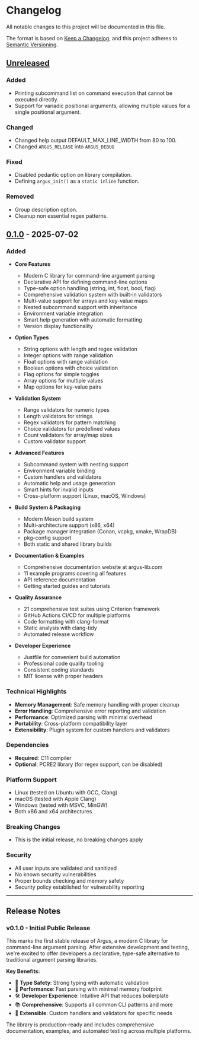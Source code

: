 # Changelog

All notable changes to this project will be documented in this file.

The format is based on [Keep a Changelog](https://keepachangelog.com/en/1.0.0/),
and this project adheres to [Semantic Versioning](https://semver.org/spec/v2.0.0.html).

## [Unreleased]

### Added
- Printing subcommand list on command execution that cannot be executed directly.
- Support for variadic positional arguments, allowing multiple values for a single positional argument.

### Changed
- Changed help output DEFAULT_MAX_LINE_WIDTH from 80 to 100.
- Changed `ARGUS_RELEASE` into `ARGUS_DEBUG`

### Fixed
- Disabled pedantic option on library compilation.
- Defining `argus_init()` as a `static inline` function.

### Removed
- Group description option.
- Cleanup non essential regex patterns.


## [0.1.0] - 2025-07-02

### Added
- **Core Features**
  - Modern C library for command-line argument parsing
  - Declarative API for defining command-line options
  - Type-safe option handling (string, int, float, bool, flag)
  - Comprehensive validation system with built-in validators
  - Multi-value support for arrays and key-value maps
  - Nested subcommand support with inheritance
  - Environment variable integration
  - Smart help generation with automatic formatting
  - Version display functionality

- **Option Types**
  - String options with length and regex validation
  - Integer options with range validation
  - Float options with range validation  
  - Boolean options with choice validation
  - Flag options for simple toggles
  - Array options for multiple values
  - Map options for key-value pairs

- **Validation System**
  - Range validators for numeric types
  - Length validators for strings
  - Regex validators for pattern matching
  - Choice validators for predefined values
  - Count validators for array/map sizes
  - Custom validator support

- **Advanced Features**
  - Subcommand system with nesting support
  - Environment variable binding
  - Custom handlers and validators
  - Automatic help and usage generation
  - Smart hints for invalid inputs
  - Cross-platform support (Linux, macOS, Windows)

- **Build System & Packaging**
  - Modern Meson build system
  - Multi-architecture support (x86, x64)
  - Package manager integration (Conan, vcpkg, xmake, WrapDB)
  - pkg-config support
  - Both static and shared library builds

- **Documentation & Examples**
  - Comprehensive documentation website at argus-lib.com
  - 11 example programs covering all features
  - API reference documentation
  - Getting started guides and tutorials

- **Quality Assurance**
  - 21 comprehensive test suites using Criterion framework
  - GitHub Actions CI/CD for multiple platforms
  - Code formatting with clang-format
  - Static analysis with clang-tidy
  - Automated release workflow

- **Developer Experience**
  - Justfile for convenient build automation
  - Professional code quality tooling
  - Consistent coding standards
  - MIT license with proper headers

### Technical Highlights
- **Memory Management**: Safe memory handling with proper cleanup
- **Error Handling**: Comprehensive error reporting and validation
- **Performance**: Optimized parsing with minimal overhead
- **Portability**: Cross-platform compatibility layer
- **Extensibility**: Plugin system for custom handlers and validators

### Dependencies
- **Required**: C11 compiler
- **Optional**: PCRE2 library (for regex support, can be disabled)

### Platform Support
- Linux (tested on Ubuntu with GCC, Clang)
- macOS (tested with Apple Clang)
- Windows (tested with MSVC, MinGW)
- Both x86 and x64 architectures

### Breaking Changes
- This is the initial release, no breaking changes apply

### Security
- All user inputs are validated and sanitized
- No known security vulnerabilities
- Proper bounds checking and memory safety
- Security policy established for vulnerability reporting

---

## Release Notes

### v0.1.0 - Initial Public Release

This marks the first stable release of Argus, a modern C library for command-line argument parsing. After extensive development and testing, we're excited to offer developers a declarative, type-safe alternative to traditional argument parsing libraries.

**Key Benefits:**
- 🎯 **Type Safety**: Strong typing with automatic validation
- 🚀 **Performance**: Fast parsing with minimal memory footprint  
- 🛠️ **Developer Experience**: Intuitive API that reduces boilerplate
- 📚 **Comprehensive**: Supports all common CLI patterns and more
- 🔧 **Extensible**: Custom handlers and validators for specific needs

The library is production-ready and includes comprehensive documentation, examples, and automated testing across multiple platforms.

[0.1.0]: https://github.com/lucocozz/argus/releases/tag/v0.1.0
[Unreleased]: https://github.com/lucocozz/argus/compare/v0.1.0...HEAD